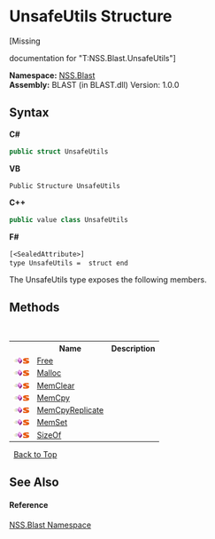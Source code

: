 # UnsafeUtils Structure
 

\[Missing <summary> documentation for "T:NSS.Blast.UnsafeUtils"\]

**Namespace:**&nbsp;<a href="88b55311-4a89-0894-e27a-e157e443c7f7">NSS.Blast</a><br />**Assembly:**&nbsp;BLAST (in BLAST.dll) Version: 1.0.0

## Syntax

**C#**<br />
``` C#
public struct UnsafeUtils
```

**VB**<br />
``` VB
Public Structure UnsafeUtils
```

**C++**<br />
``` C++
public value class UnsafeUtils
```

**F#**<br />
``` F#
[<SealedAttribute>]
type UnsafeUtils =  struct end
```

The UnsafeUtils type exposes the following members.


## Methods
&nbsp;<table><tr><th></th><th>Name</th><th>Description</th></tr><tr><td>![Public method](media/pubmethod.gif "Public method")![Static member](media/static.gif "Static member")</td><td><a href="2d7785ff-6117-7fd0-6cc3-99a4327c8e18">Free</a></td><td /></tr><tr><td>![Public method](media/pubmethod.gif "Public method")![Static member](media/static.gif "Static member")</td><td><a href="6972d440-1655-4526-b71d-893679ac8f01">Malloc</a></td><td /></tr><tr><td>![Public method](media/pubmethod.gif "Public method")![Static member](media/static.gif "Static member")</td><td><a href="f071eee6-43cf-a78a-ec17-adc6cb664934">MemClear</a></td><td /></tr><tr><td>![Public method](media/pubmethod.gif "Public method")![Static member](media/static.gif "Static member")</td><td><a href="93e323cb-82be-bd36-7b7e-8f133a940319">MemCpy</a></td><td /></tr><tr><td>![Public method](media/pubmethod.gif "Public method")![Static member](media/static.gif "Static member")</td><td><a href="7b2cc9bc-c2b0-cf31-585f-5cffc92349d7">MemCpyReplicate</a></td><td /></tr><tr><td>![Public method](media/pubmethod.gif "Public method")![Static member](media/static.gif "Static member")</td><td><a href="7dabf44e-1af1-82b5-a2fb-027da49b585a">MemSet</a></td><td /></tr><tr><td>![Public method](media/pubmethod.gif "Public method")![Static member](media/static.gif "Static member")</td><td><a href="84c4af4b-205c-5cbe-cf91-35f652cc9bd9">SizeOf</a></td><td /></tr></table>&nbsp;
<a href="#unsafeutils-structure">Back to Top</a>

## See Also


#### Reference
<a href="88b55311-4a89-0894-e27a-e157e443c7f7">NSS.Blast Namespace</a><br />